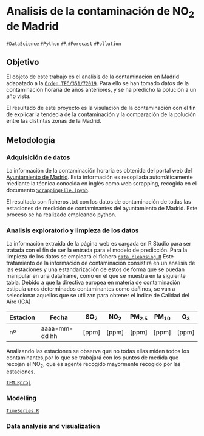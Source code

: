 Analisis de la contaminación de NO<sub>2</sub> de Madrid
===========================================================
`#DataScience` `#Python` `#R` `#Forecast` `#Pollution`

## Objetivo ##
El objeto de este trabajo es el analisis de la contaminación en Madrid adapatado a la [`Orden TEC/351/72019`](state_of_art/Orden_TEC:351:2019.pdf). Para ello se han tomado datos de la contaminación horaria de años anteriores, y se ha predicho la polución a un año vista.

El resultado de este proyecto es la visulación de la contaminación con el fin de explicar la tendecia de la contaminación y la comparación de la polución entre las distintas zonas de la Madrid.

## Metodología ##

### Adquisición de datos
La información de la contaminación horaria es obtenida del portal web del [Ayuntamiento de Madrid](https://datos.madrid.es/portal/site/egob/menuitem.c05c1f754a33a9fbe4b2e4b284f1a5a0/?vgnextoid=f3c0f7d512273410VgnVCM2000000c205a0aRCRD&vgnextchannel=374512b9ace9f310VgnVCM100000171f5a0aRCRD&vgnextfmt=default). Esta información es recopilada automáticamente mediante la técnica conocida en inglés como web scrapping, recogida en el documento [`ScrappingFile.ipynb`](ScrappingFile.ipynb). 

El resultado son ficheros .txt con los datos de contaminación de todas las estaciones de medición de contaminantes del ayuntamiento de Madrid. Este proceso se ha realizado empleando python. 
 
### Analisis exploratorio y limpieza de los datos
La información extraida de la página web es cargada en R Studio para ser tratada con el fin de ser la entrada para el modelo de predicción. 
Para la limpieza de los datos se empleará el fichero [`data_cleansing.R`](data_cleansing.R) Este tratamiento de la información de contaminación consistirá en un analisis de las estaciones y una estandarización de estos de forma que se puedan manipular en una dataframe, como en el que se muestra en la siguiente tabla. Debido a que la directiva europea en materia de contaminación estipula unos determinados contaminantes como dañinos, se van a seleccionar aquellos que se utilizan para obtener el Indice de Calidad del Aire (ICA)

|Estacion|Fecha|SO<sub>2</sub>|NO<sub>2</sub>|PM<sub>2.5</sub>|PM<sub>10</sub>|O<sub>3</sub>|
|--------|-----|---|---|-----|----|--|
|nº|aaaa-mm-dd hh|[ppm]|[ppm]|[ppm]|[ppm]|[ppm]|

Analizando las estaciones se observa que no todas ellas miden todos los contaminantes,por lo que se trabajará con los puntos de medida que recojan el NO<sub>2</sub>, que es agente recogido mayormente recogido por las estaciones.

[`TFM.Rproj`](TFM.Rproj) 

### Modelling


[`TimeSeries.R`](TimeSeries.R)

### Data analysis and visualization

